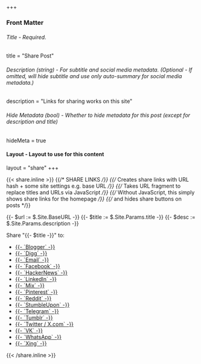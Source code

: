 +++
### Front Matter

###### Title - Required.
title = "Share Post"

###### Description (string) - For subtitle and social media metadata. (Optional - If omitted, will hide subtitle and use only auto-summary for social media metadata.)
description = "Links for sharing works on this site"

###### Hide Metadata (bool) - Whether to hide metadata for this post (except for description and title)
hideMeta = true

#### Layout - Layout to use for this content
layout = "share"
+++

{{< share.inline >}}
{{/* SHARE LINKS */}}
{{/* Creates share links with URL hash + some site settings e.g. base URL */}}
{{/* Takes URL fragment to replace titles and URLs via JavaScript */}}
{{/* Without JavaScript, this simply shows share links for the homepage */}}
{{/*	and hides share buttons on posts */}}

{{- $url := $.Site.BaseURL -}}
{{- $title := $.Site.Params.title -}}
{{- $desc := $.Site.Params.description -}}

<p>Share "{{- $title -}}" to:</p>
<ul>
	<li><a href='https://www.blogger.com/blog-this.g?u={{- $url -}}&n={{- $title -}}&t={{- $desc -}}&hellip;' target='_blank'><span>{{- `Blogger` -}}</span></a></li>
	<li><a href='https://digg.com/submit?url={{- $url -}}&title={{- $title -}}' target='_blank'><span>{{- `Digg` -}}</span></a></li>
	<li><a href='mailto:?subject={{- $title -}}%20%3A%20{{- $url -}}&amp;body={{- $desc -}}&hellip;%0D%0ARead More%3A%20{{- $url -}}'><span>{{- `Email` -}}</span></a></li>
	<li><a href='https://www.facebook.com/sharer/sharer.php?u={{- $url -}}&quote={{- $title -}}' target='_blank'><span>{{- `Facebook` -}}</span></a></li>
	<li><a href='https://news.ycombinator.com/submitlink?u={{- $url -}}&t={{- $title -}}' target='_blank'><span>{{- `HackerNews` -}}</span></a></li>
	<li><a href='https://www.linkedin.com/shareArticle?mini=true&amp;url={{- $url -}}&amp;title={{- $title -}}&amp;summary={{- $desc -}}&hellip;&amp;source={{- $url -}}' target='_blank'><span>{{- `LinkedIn` -}}</span></a></li>
	<li><a href='https://mix.com/add?url={{- $url -}}' target='_blank'><span>{{- `Mix` -}}</span></a></li>
	<li><a href='https://pinterest.com/pin/create/button/?url={{- $url -}}&amp;description={{- $desc -}}' target='_blank'><span>{{- `Pinterest` -}}</span></a></li>
	<li><a href='https://reddit.com/submit/?url={{- $url -}}&amp;resubmit=true&amp;title={{- $title -}}' target='_blank'><span>{{- `Reddit` -}}</span></a></li>
	<li><a href='http://www.stumbleupon.com/submit?url={{- $url -}}&title={{- $title -}}' target='_blank'><span>{{- `StumbleUpon` -}}</span></a></li>
	<li><a href='https://telegram.me/share/url?text={{- $title -}}%0D%0A{{- $desc -}}&hellip;&amp;url={{- $url -}}' target='_blank'><span>{{- `Telegram` -}}</span></a></li>
	<li><a href='https://www.tumblr.com/widgets/share/tool?canonicalUrl={{- $url -}}&title={{- $title -}}&caption={{- $desc -}}' target='_blank'><span>{{- `Tumblr` -}}</span></a></li>
	<li><a href='https://twitter.com/intent/tweet/?text={{- $title -}}&amp;url={{- $url -}}&via=dtravislee' target='_blank'><span>{{- `Twitter / X.com` -}}</span></a></li>
	<li><a href='https://vk.com/share.php?url={{- $url -}}' target='_blank'><span>{{- `VK` -}}</span></a></li>
	<li><a href='whatsapp://send?text={{- $title -}}%0D%0A{{- $desc -}}&hellip;%0D%0ASource%20{{- $url -}}'><span>{{- `WhatsApp` -}}</span></a></li>
	<li><a href='https://www.xing.com/app/user?op=share&url={{- $url -}}' target='_blank'><span>{{- `Xing` -}}</span></a></li>
</ul>
{{< /share.inline >}}
